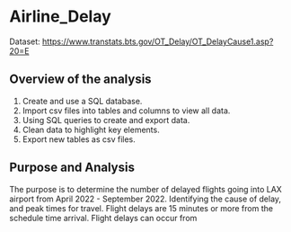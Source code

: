 # Airline_Delay

Dataset: https://www.transtats.bts.gov/OT_Delay/OT_DelayCause1.asp?20=E 

## Overview of the analysis

1.	Create and use a SQL database.
2.	Import csv files into tables and columns to view all data.
3.	Using SQL queries to create and export data. 
4.	Clean data to highlight key elements. 
5.	Export new tables as csv files. 


## Purpose and Analysis

 The purpose is to determine the number of delayed flights going into LAX airport from April 2022 - September 2022. Identifying the cause of delay, and peak times for travel. Flight delays are 15 minutes or more from the schedule time arrival. Flight delays can occur from 
    

